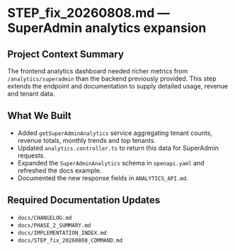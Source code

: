 # STEP_fix_20260808.md — SuperAdmin analytics expansion

## Project Context Summary
The frontend analytics dashboard needed richer metrics from `/analytics/superadmin` than the backend previously provided. This step extends the endpoint and documentation to supply detailed usage, revenue and tenant data.

## What We Built
- Added `getSuperAdminAnalytics` service aggregating tenant counts, revenue totals, monthly trends and top tenants.
- Updated `analytics.controller.ts` to return this data for SuperAdmin requests.
- Expanded the `SuperAdminAnalytics` schema in `openapi.yaml` and refreshed the docs example.
- Documented the new response fields in `ANALYTICS_API.md`.

## Required Documentation Updates
- `docs/CHANGELOG.md`
- `docs/PHASE_2_SUMMARY.md`
- `docs/IMPLEMENTATION_INDEX.md`
- `docs/STEP_fix_20260808_COMMAND.md`
